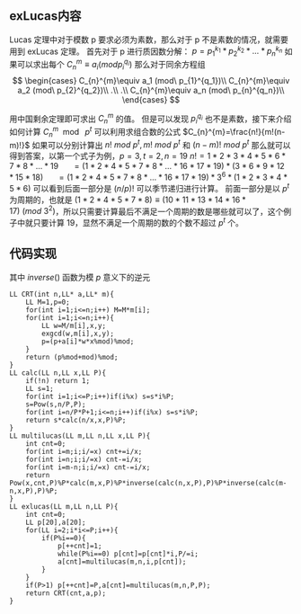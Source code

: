## exLucas内容
Lucas 定理中对于模数 p 要求必须为素数，那么对于 p 不是素数的情况，就需要用到 exLucas 定理。
首先对于 p 进行质因数分解：
$p=p_{1}^{k_1}*p_{2}^{k_2}*...*p_{n}^{k_n}$
如果可以求出每个 $C_{n}^{m}\equiv a_i (mod p_{i}^{q_i})$
那么对于同余方程组
$$
\begin{cases}
C_{n}^{m}\equiv a_1 (mod\ p_{1}^{q_1})\\
C_{n}^{m}\equiv a_2 (mod\ p_{2}^{q_2})\\
.\\
.\\
C_{n}^{m}\equiv a_n  (mod\ p_{n}^{q_n})\\
\end{cases}
$$

用中国剩余定理即可求出 $C_{n}^{m}$ 的值。
但是可以发现  $p_{i}^{q_i}$ 也不是素数，接下来介绍如何计算 $C_{n}^{m}\mod\ p^t$
可以利用求组合数的公式 $C_{n}^{m}=\frac{n!}{m!(n-m)!}$ 如果可以分别计算出 $n!\ mod\ p^t,m!\ mod\ p^t$ 和 $(n-m)!\ mod\ p^t$ 那么就可以得到答案，以第一个式子为例，$p=3,t=2,n=19$
$n!=1*2*3*4*5*6*7*8*...*19$
$\ \ \ \ \ =(1*2*4*5*7*8*...*16*17*19)*(3*6*9*12*15*18)$
$\ \ \ \ \ =(1*2*4*5*7*8*...*16*17*19)*3^6*(1*2*3*4*5*6)$
可以看到后面一部分是 $(n/p)!$ 可以季节递归进行计算。
前面一部分是以 $p^t$ 为周期的，也就是 $(1*2*4*5*7*8)\equiv (10*11*13*14*16*17)\ (mod\ 3^2)$，所以只需要计算最后不满足一个周期的数是哪些就可以了，这个例子中就只要计算 19，显然不满足一个周期的数的个数不超过 $p^t$ 个。

## 代码实现

其中 $inverse()$ 函数为模 $p$ 意义下的逆元
```
LL CRT(int n,LL* a,LL* m){
    LL M=1,p=0;
    for(int i=1;i<=n;i++) M=M*m[i];
    for(int i=1;i<=n;i++){
        LL w=M/m[i],x,y;
        exgcd(w,m[i],x,y);
        p=(p+a[i]*w*x%mod)%mod;
    }
    return (p%mod+mod)%mod;
}
LL calc(LL n,LL x,LL P){
    if(!n) return 1;
    LL s=1;
    for(int i=1;i<=P;i++)if(i%x) s=s*i%P;
    s=Pow(s,n/P,P);
    for(int i=n/P*P+1;i<=n;i++)if(i%x) s=s*i%P;
    return s*calc(n/x,x,P)%P;
}
LL multilucas(LL m,LL n,LL x,LL P){
    int cnt=0;
    for(int i=m;i;i/=x) cnt+=i/x;
    for(int i=n;i;i/=x) cnt-=i/x;
    for(int i=m-n;i;i/=x) cnt-=i/x;
    return Pow(x,cnt,P)%P*calc(m,x,P)%P*inverse(calc(n,x,P),P)%P*inverse(calc(m-n,x,P),P)%P;
}
LL exlucas(LL m,LL n,LL P){
    int cnt=0;
    LL p[20],a[20];
    for(LL i=2;i*i<=P;i++){
        if(P%i==0){
            p[++cnt]=1;
            while(P%i==0) p[cnt]=p[cnt]*i,P/=i;
            a[cnt]=multilucas(m,n,i,p[cnt]);
        }
    }
    if(P>1) p[++cnt]=P,a[cnt]=multilucas(m,n,P,P);
    return CRT(cnt,a,p);
}
```
